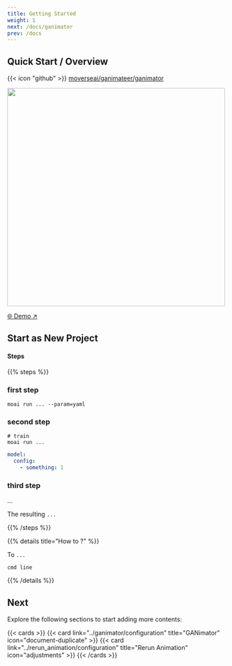 ```yaml
---
title: Getting Started
weight: 1
next: /docs/ganimator
prev: /docs
---
```


## Quick Start / Overview

{{< icon "github" >}}&nbsp;[moverseai/ganimateer/ganimator](https://www.github.com/moverseai/ganimateer/ganimator)

<img src="https://docs.github.com/assets/cb-77734/mw-1440/images/help/repository/use-this-template-button.webp" width="500">

[🌐 Demo ↗](https://moverseai.github.io/single-shot/)

## Start as New Project

#### Steps

{{% steps %}}

### first step

```shell
moai run ... --param=yaml
```

### second step

```shell
# train
moai run ... 
```

```yaml
model:
  config:
    - something: 1
```

### third step

...

The resulting `...`

{{% /steps %}}


{{% details title="How to ?" %}}

To `...`

```shell
cmd line
```

{{% /details %}}

## Next

Explore the following sections to start adding more contents:

{{< cards >}}
  {{< card link="../ganimator/configuration" title="GANimator" icon="document-duplicate" >}}
  {{< card link="../rerun_animation/configuration" title="Rerun Animation" icon="adjustments" >}}
{{< /cards >}}
